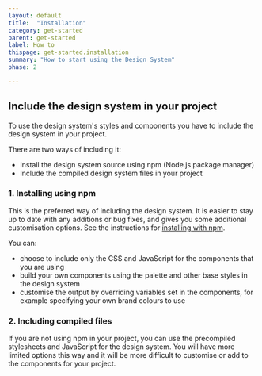 ```yaml
---
layout: default
title:  "Installation"
category: get-started
parent: get-started
label: How to
thispage: get-started.installation
summary: "How to start using the Design System"
phase: 2

---
```


## Include the design system in your project

To use the design system's styles and components you have to include the design system in your project.

There are two ways of including it:
* Install the design system source using npm (Node.js package manager)
* Include the compiled design system files in your project

### 1. Installing using npm

This is the preferred way of including the design system. It is easier to stay up to date with any additions or bug fixes, and gives you some additional customisation options. See the instructions for [installing with npm](/get-started/installation/npm/).

You can:
* choose to include only the CSS and JavaScript for the components that you are using
* build your own components using the palette and other base styles in the design system
* customise the output by overriding variables set in the components, for example specifying your own brand colours to use

### 2. Including compiled files

If you are not using npm in your project, you can use the precompiled stylesheets and JavaScript for the design system. You will have more limited options this way and it will be more difficult to customise or add to the components for your project.
